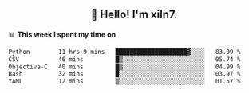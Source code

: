 <h2 align="center">👋 Hello! I'm xiln7.</h2>

📊 **This week I spent my time on**
<!--START_SECTION:waka-->

```txt
Python        11 hrs 9 mins   ████████████████████▓░░░░   83.09 %
CSV           46 mins         █▒░░░░░░░░░░░░░░░░░░░░░░░   05.74 %
Objective-C   40 mins         █▒░░░░░░░░░░░░░░░░░░░░░░░   04.99 %
Bash          32 mins         █░░░░░░░░░░░░░░░░░░░░░░░░   03.97 %
YAML          12 mins         ▒░░░░░░░░░░░░░░░░░░░░░░░░   01.57 %
```

<!--END_SECTION:waka-->


